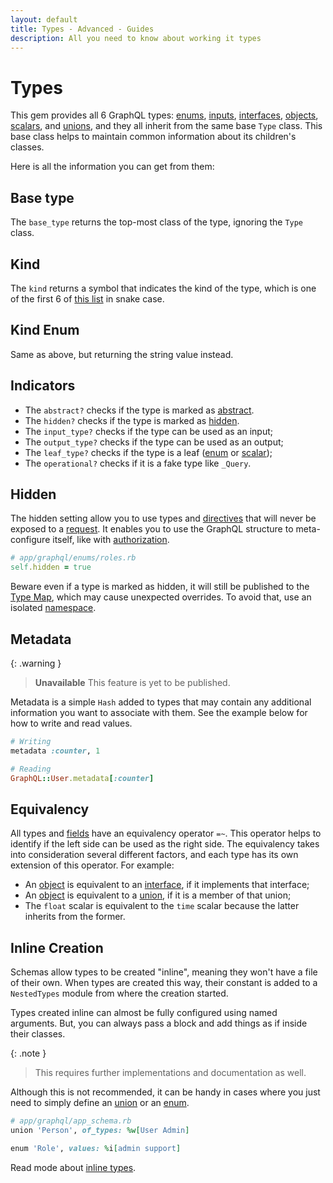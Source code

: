 ```yaml
---
layout: default
title: Types - Advanced - Guides
description: All you need to know about working it types
---
```


# Types

This gem provides all 6 GraphQL types: [enums](/guides/enums), [inputs](/guides/inputs),
[interfaces](/guides/interfaces), [objects](/guides/objects), [scalars](/guides/scalars),
and [unions](/guides/unions), and they all inherit from the same base `Type` class.
This base class helps to maintain common information about its children's classes.

Here is all the information you can get from them:

## Base type

The `base_type` returns the top-most class of the type, ignoring the `Type` class.

## Kind

The `kind` returns a symbol that indicates the kind of the type, which is one
of the first 6 of [this list](/guides/introspection#__typekind) in snake case.

## Kind Enum

Same as above, but returning the string value instead.

## Indicators

* The `abstract?` checks if the type is marked as [abstract](/guides/advanced/abstract).
* The `hidden?` checks if the type is marked as [hidden](#hidden).
* The `input_type?` checks if the type can be used as an input;
* The `output_type?` checks if the type can be used as an output;
* The `leaf_type?` checks if the type is a leaf ([enum](/guides/enums) or [scalar](/guides/scalars));
* The `operational?` checks if it is a fake type like `_Query`.

## Hidden

The hidden setting allow you to use types and [directives](/guides/directives) that will never
be exposed to a [request](/guides/request). It enables you to use the GraphQL structure
to meta-configure itself, like with [authorization](/guides/advanced/authorization).

```ruby
# app/graphql/enums/roles.rb
self.hidden = true
```

Beware even if a type is marked as hidden, it will still be published to the [Type Map](/guides/type-map),
which may cause unexpected overrides. To avoid that, use an isolated [namespace](/guides/advanced/namespaces).

## Metadata

{: .warning }
> **Unavailable**
> This feature is yet to be published.

Metadata is a simple `Hash` added to types that may contain any additional information
you want to associate with them. See the example below for how to write and read values.

```ruby
# Writing
metadata :counter, 1

# Reading
GraphQL::User.metadata[:counter]
```

## Equivalency

All types and [fields](/guides/advanced/fields#equivalency) have an equivalency operator `=~`.
This operator helps to identify if the left side can be used as the right side. The equivalency takes
into consideration several different factors, and each type has its own extension of this
operator. For example:

* An [object](/guides/objects) is equivalent to an [interface](/guides/interfaces),
if it implements that interface;
* An [object](/guides/objects) is equivalent to a [union](/guides/unions),
if it is a member of that union;
* The `float` scalar is equivalent to the `time` scalar because the latter inherits from the
former.

## Inline Creation

Schemas allow types to be created "inline", meaning they won't have a file of their own.
When types are created this way, their constant is added to a `NestedTypes` module from where
the creation started.

Types created inline can almost be fully configured using named arguments. But, you can
always pass a block and add things as if inside their classes.

{: .note }
> This requires further implementations and documentation as well.

Although this is not recommended, it can be handy in cases where you just need to simply
define an [union](/guides/unions) or an [enum](/guides/enums).

```ruby
# app/graphql/app_schema.rb
union 'Person', of_types: %w[User Admin]

enum 'Role', values: %i[admin support]
```

Read mode about [inline types](/guides/schemas#inline-types).

